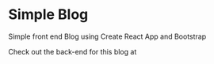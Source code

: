 # Simple Blog   

Simple front end Blog using Create React App and Bootstrap

Check out the back-end for this blog at 

